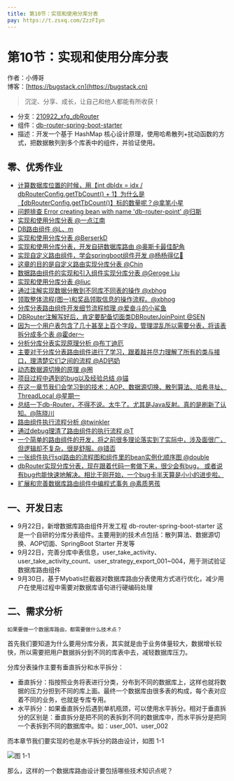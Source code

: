 ```yaml
---
title: 第10节：实现和使用分库分表
pay: https://t.zsxq.com/ZzzFIyn
---
```


# 第10节：实现和使用分库分表

作者：小傅哥
<br/>博客：[https://bugstack.cn](https://bugstack.cn)

>沉淀、分享、成长，让自己和他人都能有所收获！

- 分支：[210922_xfg_dbRouter](https://gitcode.net/KnowledgePlanet/Lottery/-/tree/210922_xfg_dbRouter) 
- 组件：[db-router-spring-boot-starter](https://gitcode.net/KnowledgePlanet/db-router-spring-boot-starter)
- 描述：开发一个基于 HashMap 核心设计原理，使用哈希散列+扰动函数的方式，把数据散列到多个库表中的组件，并验证使用。

## 零、优秀作业

- [计算数据库位置的时候，用【int dbIdx = idx / dbRouterConfig.getTbCount() + 1】为什么是【dbRouterConfig.getTbCount()】标的数量呢？@拿笔小星](https://t.zsxq.com/066qNRjqf)
- [问题排查 Error creating bean with name 'db-router-point' @归斯](https://t.zsxq.com/06VbuBUfY)
- [实现和使用分库分表 @一点江南](https://t.zsxq.com/067myZrvf)
- [DB路由组件 @L、m](https://t.zsxq.com/06vv76UVr)
- [实现和使用分库分表 @BerserkD](https://t.zsxq.com/063nu3jyV)
- [实现和使用分库分表，开发自研数据库路由 @奥斯卡最佳配角](https://t.zsxq.com/06eQZVvFE)
- [实现自定义路由组件，学会springboot组件开发 @杨杨得亿🙉](https://t.zsxq.com/067euNz7y)
- [这章的目的是自定义路由实现分库分表 @Chin](https://t.zsxq.com/06amAmEau)
- [数据路由组件的实现和引入组件实现分库分表 @Geroge Liu](https://t.zsxq.com/06rfQ33bU)
- [实现和使用分库分表 @liuc](https://t.zsxq.com/06MrzvVz7)
- [通过注解实现数据分散到不同库不同表的操作 @xbhog](https://t.zsxq.com/07VrNjMZn)
- [领取整体流程(图一)和奖品领取信息的操作流程。@xbhog](https://t.zsxq.com/08LJZl91a)
- [分库分表路由组件开发细节流程梳理 @爱奋斗的小鲨鱼](https://t.zsxq.com/09LVJcja0)
- [DBRouter注解写好后，肯定要配备切面类DBRouterJoinPoint @SEN](https://t.zsxq.com/0ck1H9qRq)
- [因为一个用户表包含了几十甚至上百个字段，管理混乱所以需要分表，将该表拆分成多个表 @霍der～](https://t.zsxq.com/0cLlPhvrt)
- [分析分库分表实现原理分析 @布丁迪厄](https://t.zsxq.com/0cmnJ7zNZ)
- [主要对于分库分表路由组件进行了学习，跟着敲并尽力理解了所有的类与接口，理清楚它们之间的流程 @AD钙奶](https://t.zsxq.com/0cDj2xmzB)
- [动态数据源切换的原理 @圈](https://t.zsxq.com/0cy6nh6gB)
- [项目过程中遇到的bug以及经验总结 @锚](https://t.zsxq.com/0cSeFxyi8)
- [在这一章节我们会学习到的技术：AOP、数据源切换、散列算法、哈希寻址、ThreadLocal @星期一](https://t.zsxq.com/0dKxVQDri)
- [总结一下db-Router，不得不说。太牛了。尤其是Java反射。真的是刷新了认知。@陈晓川](https://t.zsxq.com/0dCcY5F1T)
- [路由组件执行流程分析 @twinkler](https://t.zsxq.com/0dtJdw4bi)
- [通过debug理清了路由组件的执行流程 @T](https://t.zsxq.com/0ezh7FlF0)
- [一个简单的路由组件的开发，将之前很多理论落实到了实际中，涉及面很广，但逻辑却不复杂，很是舒服。@错否](https://t.zsxq.com/0edCGCzyn)
- [一张组件执行sql路由的流程图和组件里的bean实例化顺序图 @double](https://t.zsxq.com/0fZELdch7)
- [dbRouter实现分库分表，现在跟着代码一套做下来，很少会有bug， 或者说有bug也能快速地解决。相比于刚开始，一个bug卡半天算是小小的进步啦。](https://t.zsxq.com/10Oc7MlOe)
- [扩展和完善数据库路由组件中编程式事务 @素质男孩](https://t.zsxq.com/10i1fQb5q)

## 一、开发日志

- 9月22日，新增数据库路由组件开发工程 db-router-spring-boot-starter 这是一个自研的分库分表组件。主要用到的技术点包括：散列算法、数据源切换、AOP切面、SpringBoot Starter 开发等
- 9月22日，完善分库中表信息，user_take_activity、user_take_activity_count、user_strategy_export_001~004，用于测试验证数据库路由组件
- 9月30日，基于Mybatis拦截器对数据库路由分表使用方式进行优化，减少用户在使用过程中需要对数据库语句进行硬编码处理

## 二、需求分析

`如果要做一个数据库路由，都需要做什么技术点？`

首先我们要知道为什么要用分库分表，其实就是由于业务体量较大，数据增长较快，所以需要把用户数据拆分到不同的库表中去，减轻数据库压力。

分库分表操作主要有垂直拆分和水平拆分：
- 垂直拆分：指按照业务将表进行分类，分布到不同的数据库上，这样也就将数据的压力分担到不同的库上面。最终一个数据库由很多表的构成，每个表对应着不同的业务，也就是专库专用。
- 水平拆分：如果垂直拆分后遇到单机瓶颈，可以使用水平拆分。相对于垂直拆分的区别是：垂直拆分是把不同的表拆到不同的数据库中，而水平拆分是把同一个表拆到不同的数据库中。如：user_001、user_002

而本章节我们要实现的也是水平拆分的路由设计，如图 1-1

![图 1-1](/images/article/project/lottery/Part-2/10-01.png)

那么，这样的一个数据库路由设计要包括哪些技术知识点呢？